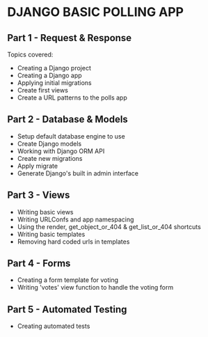 # DJANGO BASIC POLLING APP

## Part 1 - Request & Response
Topics covered:
- Creating a Django project
- Creating a Django app
- Applying initial migrations
- Create first views
- Create a URL patterns to the polls app

## Part 2 - Database & Models
- Setup default database engine to use
- Create Django models
- Working with Django ORM API
- Create new migrations 
- Apply migrate
- Generate Django's built in admin interface

## Part 3 - Views
- Writing basic views
- Writing URLConfs and app namespacing
- Using the render, get_object_or_404 & get_list_or_404 shortcuts
- Writing basic templates
- Removing hard coded urls in templates

## Part 4 - Forms
- Creating a form template for voting
- Writing 'votes' view function to handle the voting form

## Part 5 - Automated Testing
- Creating automated tests